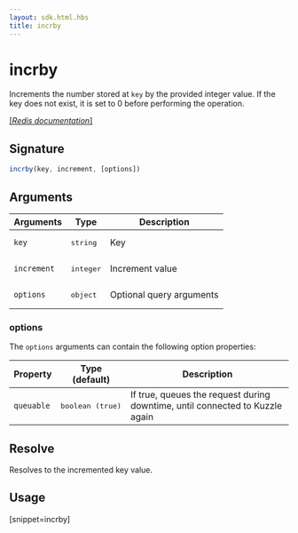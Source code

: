 ```yaml
---
layout: sdk.html.hbs
title: incrby
---
```


# incrby


Increments the number stored at `key` by the provided integer value. If the key does not exist, it is set to 0 before performing the operation.

[[_Redis documentation_]](https://redis.io/commands/incrby)

## Signature

```js
incrby(key, increment, [options])
```

## Arguments

| Arguments    | Type    | Description |
|--------------|---------|-------------|
| `key` | <pre>string</pre> | Key |
| `increment` | <pre>integer</pre> | Increment value |
| ``options`` | <pre>object</pre> | Optional query arguments |

### options

The `options` arguments can contain the following option properties:

| Property   | Type (default)   | Description                       |
| ---------- | ------- | --------------------------------- |
| `queuable` | <pre>boolean (true)</pre> | If true, queues the request during downtime, until connected to Kuzzle again |

## Resolve

Resolves to the incremented key value.

## Usage

[snippet=incrby]

